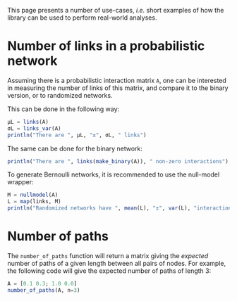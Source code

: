 This page presents a number of use-cases, *i.e.* short examples of how the library can be used to perform real-world analyses.

# Number of links in a probabilistic network

Assuming there is a probabilistic interaction matrix `A`, one can be interested
in measuring the number of links of this matrix, and compare it to the binary
version, or to randomized networks.

This can be done in the following way:

``` julia
μL = links(A)
σL = links_var(A)
println("There are ", μL, "±", σL, " links")
```

The same can be done for the binary network:

``` julia
println("There are ", links(make_binary(A)), " non-zero interactions")
```

To generate Bernoulli networks, it is recommended to use the null-model wrapper:

``` julia
M = nullmodel(A)
L = map(links, M)
println("Randomized networks have ", mean(L), "±", var(L), "interactions")
```

# Number of paths

The `number_of_paths` function will return a matrix giving the *expected* number
of paths of a given length between all pairs of nodes. For example, the
following code will give the expected number of paths of length 3:

``` julia
A = [0.1 0.3; 1.0 0.0]
number_of_paths(A, n=3)
```
